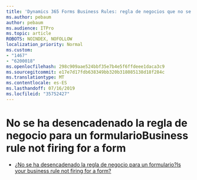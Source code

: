 ```yaml
---
title: 'Dynamics 365 Forms Business Rules: regla de negocios que no se desencadena para un formulario'
ms.author: pebaum
author: pebaum
ms.audience: ITPro
ms.topic: article
ROBOTS: NOINDEX, NOFOLLOW
localization_priority: Normal
ms.custom:
- "1467"
- "6200018"
ms.openlocfilehash: 298c909aae524bbf35e7b4e5f6ffdeee1daca3c9
ms.sourcegitcommit: e17e7d17fdb638349bb320b318085138d18f284c
ms.translationtype: MT
ms.contentlocale: es-ES
ms.lasthandoff: 07/16/2019
ms.locfileid: "35752427"
---
```

# <a name="business-rule-not-firing-for-a-form"></a><span data-ttu-id="90f6a-102">No se ha desencadenado la regla de negocio para un formulario</span><span class="sxs-lookup"><span data-stu-id="90f6a-102">Business rule not firing for a form</span></span>

* [<span data-ttu-id="90f6a-103">¿No se ha desencadenado la regla de negocio para un formulario?</span><span class="sxs-lookup"><span data-stu-id="90f6a-103">Is your business rule not firing for a form?</span></span>](https://docs.microsoft.com/en-us/powerapps/maker/model-driven-apps/create-business-rules-recommendations-apply-logic-form#is-your-business-rule-not-firing-for-a-form)
